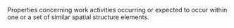 ﻿Properties concerning work activities occurring or expected to occur within one or a set of similar spatial structure elements.